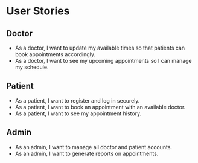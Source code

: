 # User Stories

## Doctor
- As a doctor, I want to update my available times so that patients can book appointments accordingly.
- As a doctor, I want to see my upcoming appointments so I can manage my schedule.

## Patient
- As a patient, I want to register and log in securely.
- As a patient, I want to book an appointment with an available doctor.
- As a patient, I want to see my appointment history.

## Admin
- As an admin, I want to manage all doctor and patient accounts.
- As an admin, I want to generate reports on appointments.
